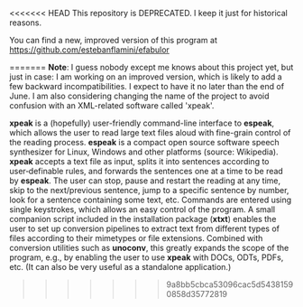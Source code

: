 <<<<<<< HEAD
This repository is DEPRECATED. I keep it just for historical reasons.

You can find a new, improved version of this program at https://github.com/estebanflamini/efabulor

=======
**Note**: I guess nobody except me knows about this project yet, but just in case: I am working on an improved version, which is likely to add a few backward incompatibilities. I expect to have it no later than the end of June. I am also considering changing the name of the project to avoid confusion with an XML-related software called 'xpeak'.

**xpeak** is a (hopefully) user-friendly command-line interface to **espeak**, which allows the user to read large text files aloud with fine-grain control of the reading process.
**espeak** is a compact open source software speech synthesizer for Linux, Windows and other platforms (source: Wikipedia).
**xpeak** accepts a text file as input, splits it into sentences according to user‑definable rules, and forwards the sentences one at a time to be read by **espeak**. The user can stop, pause and restart the reading at any time, skip to the next/previous sentence, jump to a specific sentence by number, look for a sentence containing some text, etc. Commands are entered using single keystrokes, which allows an easy control of the program.
A small companion script included in the installation package (**xtxt**) enables the user to set up conversion pipelines to extract text from different types of files according to their mimetypes or file extensions. Combined with conversion utilities such as **unoconv**, this greatly expands the scope of the program, e.g., by enabling the user to use **xpeak** with DOCs, ODTs, PDFs, etc. (It can also be very useful as a standalone application.)
>>>>>>> 9a8bb5cbca53096cac5d54381590858d35772819
